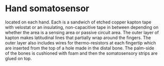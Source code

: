 # Hand somatosensor

located on each hand. Each is a sandwich of etched copper kapton tape with velostat or an insulating, non-capacitive tape in between depending on whether the area is a sensing area or passive circuit area. The outer layer of kapton makes latitudinal lines that partially wrap around the fingers. The outer layer also includes wires for thermo-resistors at each fingertip which are inserted from the top of a hole made in the distal bone. The palm-side of the bones is cushioned with foam and then the somatosensory strips are glued on top.
